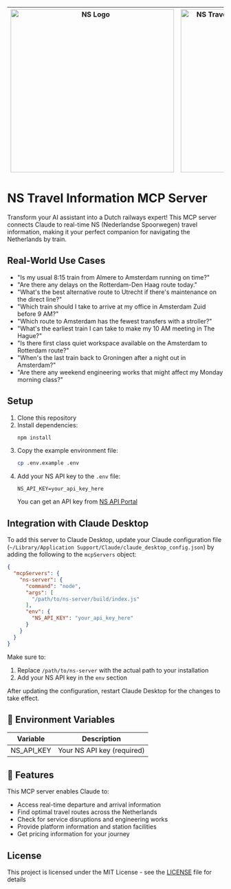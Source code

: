 | <img src="https://upload.wikimedia.org/wikipedia/commons/b/b7/Nederlandse_Spoorwegen_logo.svg" alt="NS Logo" width="380"/> | <img src="https://glama.ai/mcp/servers/tzd5oz5tov/badge" alt="NS Travel Information Server MCP server" width="380"/> |
|:---:|:---:|

# NS Travel Information MCP Server

Transform your AI assistant into a Dutch railways expert! This MCP server connects Claude to real-time NS (Nederlandse Spoorwegen) travel information, making it your perfect companion for navigating the Netherlands by train.

## Real-World Use Cases

- "Is my usual 8:15 train from Almere to Amsterdam running on time?"
- "Are there any delays on the Rotterdam-Den Haag route today."
- "What's the best alternative route to Utrecht if there's maintenance on the direct line?"
- "Which train should I take to arrive at my office in Amsterdam Zuid before 9 AM?"
- "Which route to Amsterdam has the fewest transfers with a stroller?"
- "What's the earliest train I can take to make my 10 AM meeting in The Hague?"
- "Is there first class quiet workspace available on the Amsterdam to Rotterdam route?"
- "When's the last train back to Groningen after a night out in Amsterdam?"
- "Are there any weekend engineering works that might affect my Monday morning class?"

## Setup

1. Clone this repository
2. Install dependencies:
   ```bash
   npm install
   ```
3. Copy the example environment file:
   ```bash
   cp .env.example .env
   ```
4. Add your NS API key to the `.env` file:
   ```
   NS_API_KEY=your_api_key_here
   ```
   You can get an API key from [NS API Portal](https://apiportal.ns.nl/)

## Integration with Claude Desktop

To add this server to Claude Desktop, update your Claude configuration file (`~/Library/Application Support/Claude/claude_desktop_config.json`) by adding the following to the `mcpServers` object:

```json
{
  "mcpServers": {
    "ns-server": {
      "command": "node",
      "args": [
        "/path/to/ns-server/build/index.js"
      ],
      "env": {
        "NS_API_KEY": "your_api_key_here"
      }
    }
  }
}
```

Make sure to:
1. Replace `/path/to/ns-server` with the actual path to your installation
2. Add your NS API key in the `env` section

After updating the configuration, restart Claude Desktop for the changes to take effect.

## 🔑 Environment Variables

| Variable | Description |
|----------|-------------|
| NS_API_KEY | Your NS API key (required) |

## 🌟 Features

This MCP server enables Claude to:
- Access real-time departure and arrival information
- Find optimal travel routes across the Netherlands
- Check for service disruptions and engineering works
- Provide platform information and station facilities
- Get pricing information for your journey


## License

This project is licensed under the MIT License - see the [LICENSE](LICENSE) file for details

